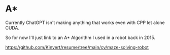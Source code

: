 # A*

Currently ChatGPT isn't making anything that works even with CPP let alone CUDA.

So for now I'll just link to an A* Algorithm I used in a robot back in 2015.

https://github.com/Kinvert/resume/tree/main/cv/maze-solving-robot
